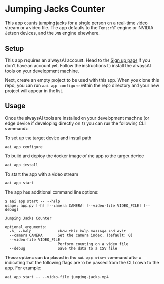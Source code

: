 # Jumping Jacks Counter

This app counts jumping jacks for a single person on a real-time video stream or a video file. The app defaults to the `TensorRT` engine on NVIDIA Jetson devices, and the `DNN` engine elsewhere.

## Setup
This app requires an alwaysAI account. Head to the [Sign up page](https://www.alwaysai.co/dashboard) if you don't have an account yet. Follow the instructions to install the alwaysAI tools on your development machine.

Next, create an empty project to be used with this app. When you clone this repo, you can run `aai app configure` within the repo directory and your new project will appear in the list.

## Usage
Once the alwaysAI tools are installed on your development machine (or edge device if developing directly on it) you can run the following CLI commands:

To set up the target device and install path

```
aai app configure
```

To build and deploy the docker image of the app to the target device

```
aai app install
```

To start the app with a video stream

```
aai app start
```

The app has additional command line options:

```
$ aai app start -- --help
usage: app.py [-h] [--camera CAMERA] [--video-file VIDEO_FILE] [--debug]

Jumping Jacks Counter

optional arguments:
  -h, --help            show this help message and exit
  --camera CAMERA       Set the camera index. (default: 0)
  --video-file VIDEO_FILE
                        Perform counting on a video file
  --debug               Save the data to a CSV file
```

These options can be placed in the `aai app start` command after a `--` indicating that the following flags are to be passed from the CLI down to the app. For example:

```
aai app start -- --video-file jumping-jacks.mp4
```

